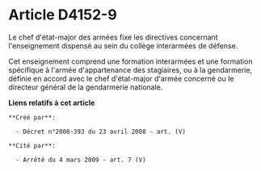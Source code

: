 # Article D4152-9

Le chef d'état-major des armées fixe les directives concernant l'enseignement dispensé au sein du collège interarmées de
défense.

Cet enseignement comprend une formation interarmées et une formation spécifique à l'armée d'appartenance des stagiaires, ou à
la gendarmerie, définie en accord avec le chef d'état-major d'armée concerné ou le directeur général de la gendarmerie
nationale.

**Liens relatifs à cet article**

	**Créé par**:

	  - Décret n°2008-393 du 23 avril 2008 - art. (V)

	**Cité par**:

	  - Arrêté du 4 mars 2009 - art. 7 (V)
